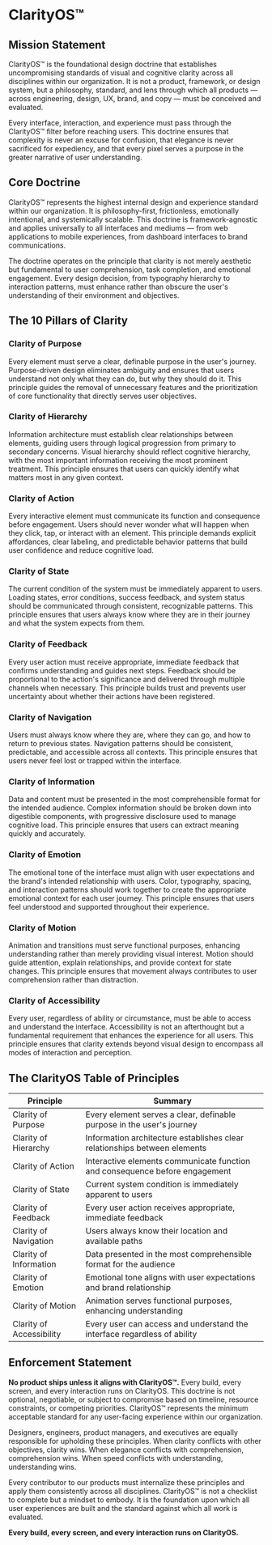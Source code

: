 # ClarityOS™

## Mission Statement

ClarityOS™ is the foundational design doctrine that establishes uncompromising standards of visual and cognitive clarity across all disciplines within our organization. It is not a product, framework, or design system, but a philosophy, standard, and lens through which all products — across engineering, design, UX, brand, and copy — must be conceived and evaluated.

Every interface, interaction, and experience must pass through the ClarityOS™ filter before reaching users. This doctrine ensures that complexity is never an excuse for confusion, that elegance is never sacrificed for expediency, and that every pixel serves a purpose in the greater narrative of user understanding.

## Core Doctrine

ClarityOS™ represents the highest internal design and experience standard within our organization. It is philosophy-first, frictionless, emotionally intentional, and systemically scalable. This doctrine is framework-agnostic and applies universally to all interfaces and mediums — from web applications to mobile experiences, from dashboard interfaces to brand communications.

The doctrine operates on the principle that clarity is not merely aesthetic but fundamental to user comprehension, task completion, and emotional engagement. Every design decision, from typography hierarchy to interaction patterns, must enhance rather than obscure the user's understanding of their environment and objectives.

## The 10 Pillars of Clarity

### Clarity of Purpose
Every element must serve a clear, definable purpose in the user's journey. Purpose-driven design eliminates ambiguity and ensures that users understand not only what they can do, but why they should do it. This principle guides the removal of unnecessary features and the prioritization of core functionality that directly serves user objectives.

### Clarity of Hierarchy
Information architecture must establish clear relationships between elements, guiding users through logical progression from primary to secondary concerns. Visual hierarchy should reflect cognitive hierarchy, with the most important information receiving the most prominent treatment. This principle ensures that users can quickly identify what matters most in any given context.

### Clarity of Action
Every interactive element must communicate its function and consequence before engagement. Users should never wonder what will happen when they click, tap, or interact with an element. This principle demands explicit affordances, clear labeling, and predictable behavior patterns that build user confidence and reduce cognitive load.

### Clarity of State
The current condition of the system must be immediately apparent to users. Loading states, error conditions, success feedback, and system status should be communicated through consistent, recognizable patterns. This principle ensures that users always know where they are in their journey and what the system expects from them.

### Clarity of Feedback
Every user action must receive appropriate, immediate feedback that confirms understanding and guides next steps. Feedback should be proportional to the action's significance and delivered through multiple channels when necessary. This principle builds trust and prevents user uncertainty about whether their actions have been registered.

### Clarity of Navigation
Users must always know where they are, where they can go, and how to return to previous states. Navigation patterns should be consistent, predictable, and accessible across all contexts. This principle ensures that users never feel lost or trapped within the interface.

### Clarity of Information
Data and content must be presented in the most comprehensible format for the intended audience. Complex information should be broken down into digestible components, with progressive disclosure used to manage cognitive load. This principle ensures that users can extract meaning quickly and accurately.

### Clarity of Emotion
The emotional tone of the interface must align with user expectations and the brand's intended relationship with users. Color, typography, spacing, and interaction patterns should work together to create the appropriate emotional context for each user journey. This principle ensures that users feel understood and supported throughout their experience.

### Clarity of Motion
Animation and transitions must serve functional purposes, enhancing understanding rather than merely providing visual interest. Motion should guide attention, explain relationships, and provide context for state changes. This principle ensures that movement always contributes to user comprehension rather than distraction.

### Clarity of Accessibility
Every user, regardless of ability or circumstance, must be able to access and understand the interface. Accessibility is not an afterthought but a fundamental requirement that enhances the experience for all users. This principle ensures that clarity extends beyond visual design to encompass all modes of interaction and perception.

## The ClarityOS Table of Principles

| Principle | Summary |
|-----------|---------|
| Clarity of Purpose | Every element serves a clear, definable purpose in the user's journey |
| Clarity of Hierarchy | Information architecture establishes clear relationships between elements |
| Clarity of Action | Interactive elements communicate function and consequence before engagement |
| Clarity of State | Current system condition is immediately apparent to users |
| Clarity of Feedback | Every user action receives appropriate, immediate feedback |
| Clarity of Navigation | Users always know their location and available paths |
| Clarity of Information | Data presented in the most comprehensible format for the audience |
| Clarity of Emotion | Emotional tone aligns with user expectations and brand relationship |
| Clarity of Motion | Animation serves functional purposes, enhancing understanding |
| Clarity of Accessibility | Every user can access and understand the interface regardless of ability |

## Enforcement Statement

**No product ships unless it aligns with ClarityOS™.** Every build, every screen, and every interaction runs on ClarityOS. This doctrine is not optional, negotiable, or subject to compromise based on timeline, resource constraints, or competing priorities. ClarityOS™ represents the minimum acceptable standard for any user-facing experience within our organization.

Designers, engineers, product managers, and executives are equally responsible for upholding these principles. When clarity conflicts with other objectives, clarity wins. When elegance conflicts with comprehension, comprehension wins. When speed conflicts with understanding, understanding wins.

Every contributor to our products must internalize these principles and apply them consistently across all disciplines. ClarityOS™ is not a checklist to complete but a mindset to embody. It is the foundation upon which all user experiences are built and the standard against which all work is evaluated.

**Every build, every screen, and every interaction runs on ClarityOS.** 